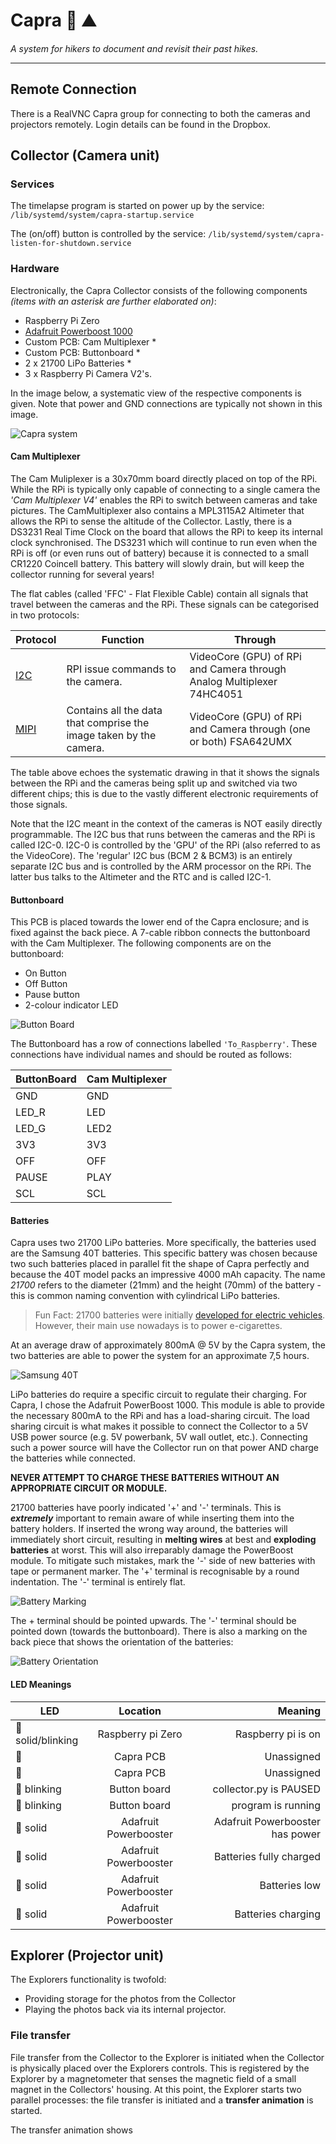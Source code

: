 # Capra 🎥 ⛰️

*A system for hikers to document and revisit their past hikes.*

---

## Remote Connection
There is a RealVNC Capra group for connecting to both the cameras and projectors remotely. Login details can be found in the Dropbox.

## Collector (Camera unit)
### Services
The timelapse program is started on power up by the service: `/lib/systemd/system/capra-startup.service`

The (on/off) button is controlled by the service: `/lib/systemd/system/capra-listen-for-shutdown.service`

### Hardware
Electronically, the Capra Collector consists of the following components _(items with an asterisk are further elaborated on)_:
- Raspberry Pi Zero
- [Adafruit Powerboost 1000](https://www.adafruit.com/product/2465)
- Custom PCB: Cam Multiplexer *
- Custom PCB: Buttonboard *
- 2 x 21700 LiPo Batteries *
- 3 x Raspberry Pi Camera V2's.

In the image below, a systematic view of the respective components is given. Note that power and GND connections are typically not shown in this image.

![Capra system](https://raw.githubusercontent.com/EverydayDesignStudio/guides/master/images/capra/CapraPCBprinciple.jpg)

#### Cam Multiplexer
The Cam Muliplexer is a 30x70mm board directly placed on top of the RPi. While the RPi is typically only capable of connecting to a single camera the _'Cam Multiplexer V4'_ enables the RPi to switch between cameras and take pictures. The CamMultiplexer also contains a MPL3115A2 Altimeter that allows the RPi to sense the altitude of the Collector. Lastly, there is a DS3231 Real Time Clock on the board that allows the RPi to keep its internal clock synchronised. The DS3231 which will continue to run even when the RPi is off (or even runs out of battery) because it is connected to a small CR1220 Coincell battery. This battery will slowly drain, but will keep the collector running for several years!

The flat cables (called 'FFC' - Flat Flexible Cable) contain all signals that travel between the cameras and the RPi. These signals can be categorised in two protocols:

| Protocol   | Function   | Through |
| ---------- | ---------- | ------- |
| [I2C](https://en.wikipedia.org/wiki/I%C2%B2C)        | RPI issue commands to the camera. | VideoCore (GPU) of RPi and Camera through Analog Multiplexer 74HC4051 |
| [MIPI](https://mipi.org/specifications/d-phy)       | Contains all the data that comprise the image taken by the camera. | VideoCore (GPU) of RPi and Camera through (one or both) FSA642UMX |

The table above echoes the systematic drawing in that it shows the signals between the RPi and the cameras being split up and switched via two different chips; this is due to the vastly different electronic requirements of those signals.

Note that the I2C meant in the context of the cameras is NOT easily directly programmable. The I2C bus that runs between the cameras and the RPi is called I2C-0. I2C-0 is controlled by the 'GPU' of the RPi (also referred to as the VideoCore). The 'regular' I2C bus (BCM 2 & BCM3) is an entirely separate I2C bus and is controlled by the ARM processor on the RPi. The latter bus talks to the Altimeter and the RTC and is called I2C-1.

#### Buttonboard
This PCB is placed towards the lower end of the Capra enclosure; and is fixed against the back piece. A 7-cable ribbon connects the buttonboard with the Cam Multiplexer. The following components are on the buttonboard:
- On Button
- Off Button
- Pause button
- 2-colour indicator LED

![Button Board](https://raw.githubusercontent.com/EverydayDesignStudio/guides/master/images/capra/Capra_Buttonboard.png)

The Buttonboard has a row of connections labelled `'To_Raspberry'`. These connections have individual names and should be routed as follows:

| ButtonBoard | Cam Multiplexer |
| ----------- | --------------- |
| GND         | GND             |
| LED_R       | LED             |
| LED_G       | LED2            |
| 3V3         | 3V3             |
| OFF         | OFF             |
| PAUSE       | PLAY            |
| SCL         | SCL             |


#### Batteries
Capra uses two 21700 LiPo batteries. More specifically, the batteries used are the Samsung 40T batteries. This specific battery was chosen because two such batteries placed in parallel fit the shape of Capra perfectly and because the 40T model packs an impressive 4000 mAh capacity. The name _21700_ refers to the diameter (21mm) and the height (70mm) of the battery - this is common naming convention with cylindrical LiPo batteries.
> Fun Fact: 21700 batteries were initially [developed for electric vehicles](https://electrek.co/2017/01/09/samsung-2170-battery-cell-tesla-panasonic/). However, their main use nowadays is to power e-cigarettes.

At an average draw of approximately 800mA @ 5V by the Capra system, the two batteries are able to power the system for an approximate 7,5 hours.

![Samsung 40T](https://raw.githubusercontent.com/EverydayDesignStudio/guides/master/images/capra/40T.jpg)

LiPo batteries do require a specific circuit to regulate their charging. For Capra, I chose the Adafruit PowerBoost 1000. This module is able to provide the necessary 800mA to the RPi and has a load-sharing circuit. The load sharing circuit is what makes it possible to connect the Collector to a 5V USB power source (e.g. 5V powerbank, 5V wall outlet, etc.). Connecting such a power source will have the Collector run on that power AND charge the batteries while connected.

**NEVER ATTEMPT TO CHARGE THESE BATTERIES WITHOUT AN APPROPRIATE CIRCUIT OR MODULE.**

21700 batteries have poorly indicated '+' and '-' terminals. This is **_extremely_** important to remain aware of while inserting them into the battery holders. If inserted the wrong way around, the batteries will immediately short circuit, resulting in **melting wires** at best and **exploding batteries** at worst. This will also irreparably damage the PowerBoost module. To mitigate such mistakes, mark the '-' side of new batteries with tape or permanent marker. The '+' terminal is recognisable by a round indentation. The '-' terminal is entirely flat.

![Battery Marking](https://raw.githubusercontent.com/EverydayDesignStudio/guides/master/images/capra/BatteryMarking.JPG)

The + terminal should be pointed upwards. The '-' terminal should be pointed down (towards the buttonboard). There is also a marking on the back piece that shows the orientation of the batteries:

![Battery Orientation](https://raw.githubusercontent.com/EverydayDesignStudio/guides/master/images/capra/BatteryOrientation.JPG)


#### LED Meanings
| LED   | Location   | Meaning |
| ----- |:----------:|--------:|
| 💚 solid/blinking  | Raspberry pi Zero | Raspberry pi is on  |
| 💚    | Capra PCB | Unassigned  |
| 🧡    | Capra PCB | Unassigned  |
| 💚 blinking   | Button board | collector.py is PAUSED  |
| 🔴 blinking    | Button board | program is running  |
| 🔵 solid | Adafruit Powerbooster | Adafruit Powerbooster has power |
| 💚 solid   | Adafruit Powerbooster | Batteries fully charged  |
| 🔴 solid   | Adafruit Powerbooster | Batteries low  |
| 🧡 solid   | Adafruit Powerbooster | Batteries charging  |

## Explorer (Projector unit)
The Explorers functionality is twofold:
- Providing storage for the photos from the Collector  
- Playing the photos back via its internal projector.

### File transfer
File transfer from the Collector to the Explorer is initiated when the Collector is physically placed over the Explorers controls. This is registered by the Explorer by a magnetometer that senses the magnetic field of a small magnet in the Collectors' housing.
At this point, the Explorer starts two parallel processes: the file transfer is initiated and a __transfer animation__ is started.

The transfer animation shows
